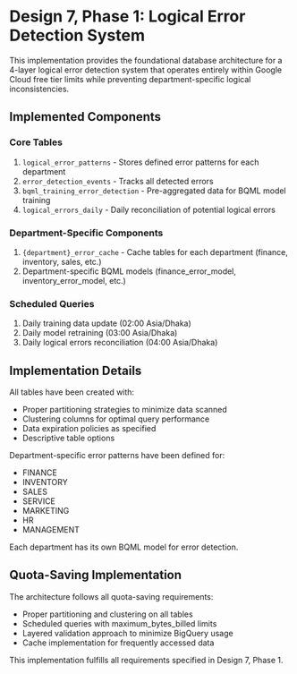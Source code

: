 # Design 7, Phase 1: Logical Error Detection System

This implementation provides the foundational database architecture for a 4-layer logical error detection system that operates entirely within Google Cloud free tier limits while preventing department-specific logical inconsistencies.

## Implemented Components

### Core Tables
1. `logical_error_patterns` - Stores defined error patterns for each department
2. `error_detection_events` - Tracks all detected errors
3. `bqml_training_error_detection` - Pre-aggregated data for BQML model training
4. `logical_errors_daily` - Daily reconciliation of potential logical errors

### Department-Specific Components
1. `{department}_error_cache` - Cache tables for each department (finance, inventory, sales, etc.)
2. Department-specific BQML models (finance_error_model, inventory_error_model, etc.)

### Scheduled Queries
1. Daily training data update (02:00 Asia/Dhaka)
2. Daily model retraining (03:00 Asia/Dhaka)
3. Daily logical errors reconciliation (04:00 Asia/Dhaka)

## Implementation Details

All tables have been created with:
- Proper partitioning strategies to minimize data scanned
- Clustering columns for optimal query performance
- Data expiration policies as specified
- Descriptive table options

Department-specific error patterns have been defined for:
- FINANCE
- INVENTORY
- SALES
- SERVICE
- MARKETING
- HR
- MANAGEMENT

Each department has its own BQML model for error detection.

## Quota-Saving Implementation

The architecture follows all quota-saving requirements:
- Proper partitioning and clustering on all tables
- Scheduled queries with maximum_bytes_billed limits
- Layered validation approach to minimize BigQuery usage
- Cache implementation for frequently accessed data

This implementation fulfills all requirements specified in Design 7, Phase 1.